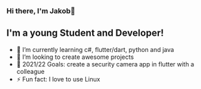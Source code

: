### Hi there, I'm Jakob👋


## I'm a young Student and Developer!

- 🌱 I’m currently learning c#, flutter/dart, python and java
- 👯 I’m looking to create awesome projects
- 🥅 2021/22 Goals: create a security camera app in flutter with a colleague
- ⚡ Fun fact: I love to use Linux

<br />

